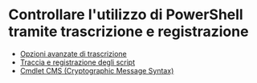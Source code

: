 # <a name="audit-powershell-usage-using-transcription-and-logging"></a>Controllare l'utilizzo di PowerShell tramite trascrizione e registrazione

- [Opzioni avanzate di trascrizione](audit_transcript.md)
- [Traccia e registrazione degli script](audit_script.md)
- [Cmdlet CMS (Cryptographic Message Syntax)](audit_cms.md)
